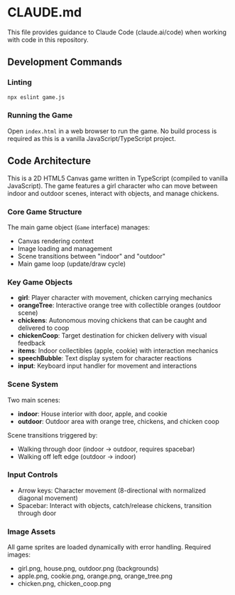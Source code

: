 # CLAUDE.md

This file provides guidance to Claude Code (claude.ai/code) when working with code in this repository.

## Development Commands

### Linting
```bash
npx eslint game.js
```

### Running the Game
Open `index.html` in a web browser to run the game. No build process is required as this is a vanilla JavaScript/TypeScript project.

## Code Architecture

This is a 2D HTML5 Canvas game written in TypeScript (compiled to vanilla JavaScript). The game features a girl character who can move between indoor and outdoor scenes, interact with objects, and manage chickens.

### Core Game Structure

The main game object (`Game` interface) manages:
- Canvas rendering context
- Image loading and management 
- Scene transitions between "indoor" and "outdoor"
- Main game loop (update/draw cycle)

### Key Game Objects

- **girl**: Player character with movement, chicken carrying mechanics
- **orangeTree**: Interactive orange tree with collectible oranges (outdoor scene)
- **chickens**: Autonomous moving chickens that can be caught and delivered to coop
- **chickenCoop**: Target destination for chicken delivery with visual feedback
- **items**: Indoor collectibles (apple, cookie) with interaction mechanics
- **speechBubble**: Text display system for character reactions
- **input**: Keyboard input handler for movement and interactions

### Scene System

Two main scenes:
- **indoor**: House interior with door, apple, and cookie
- **outdoor**: Outdoor area with orange tree, chickens, and chicken coop

Scene transitions triggered by:
- Walking through door (indoor → outdoor, requires spacebar)
- Walking off left edge (outdoor → indoor)

### Input Controls

- Arrow keys: Character movement (8-directional with normalized diagonal movement)
- Spacebar: Interact with objects, catch/release chickens, transition through door

### Image Assets

All game sprites are loaded dynamically with error handling. Required images:
- girl.png, house.png, outdoor.png (backgrounds)
- apple.png, cookie.png, orange.png, orange_tree.png
- chicken.png, chicken_coop.png